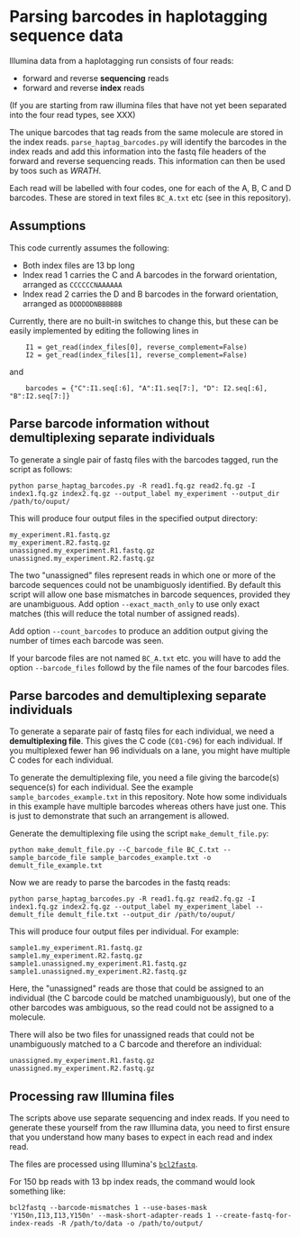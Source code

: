 # Parsing barcodes in haplotagging sequence data

Illumina data from a haplotagging run consists of four reads:
* forward and reverse **sequencing** reads
* forward and reverse **index** reads

(If you are starting from raw illumina files that have not yet been separated into the four read types, see XXX)

The unique barcodes that tag reads from the same molecule are stored in the index reads. `parse_haptag_barcodes.py` will identify the barcodes in the index reads and add this information into the fastq file headers of the forward and reverse sequencing reads. This information can then be used by toos such as *WRATH*.

Each read will be labelled with four codes, one for each of the A, B, C and D barcodes. These are stored in text files `BC_A.txt` etc (see in this repository).

## Assumptions

This code currently assumes the following:

* Both index files are 13 bp long
* Index read 1 carries the C and A barcodes in the forward orientation, arranged as `CCCCCCNAAAAAA`
* Index read 2 carries the D and B barcodes in the forward orientation, arranged as `DDDDDDNBBBBBB`

Currently, there are no built-in switches to change this, but these can be easily implemented by editing the following lines in 

```
    I1 = get_read(index_files[0], reverse_complement=False)
    I2 = get_read(index_files[1], reverse_complement=False)
```
and
```
    barcodes = {"C":I1.seq[:6], "A":I1.seq[7:], "D": I2.seq[:6], "B":I2.seq[7:]}
```

## Parse barcode information without demultiplexing separate individuals

To generate a single pair of fastq files with the barcodes tagged, run the script as follows:

```
python parse_haptag_barcodes.py -R read1.fq.gz read2.fq.gz -I index1.fq.gz index2.fq.gz --output_label my_experiment --output_dir /path/to/ouput/
```

This will produce four output files in the specified output directory:
```
my_experiment.R1.fastq.gz
my_experiment.R2.fastq.gz
unassigned.my_experiment.R1.fastq.gz
unassigned.my_experiment.R2.fastq.gz
```

The two "unassigned" files represent reads in which one or more of the barcode sequences could not be unambiguosly identified. By default this script will allow one base mismatches in barcode sequences, provided they are unambiguous. Add option `--exact_macth_only` to use only exact matches (this will reduce the total number of assigned reads).

Add option `--count_barcodes` to produce an addition output giving the number of times each barcode was seen.

If your barcode files are not named `BC_A.txt` etc. you will have to add the option `--barcode_files` followd by the file names of the four barcodes files.

## Parse barcodes and demultiplexing separate individuals

To generate a separate pair of fastq files for each individual, we need a **demultiplexing file**. This gives the C code (`C01-C96`) for each individual. If you multiplexed fewer han 96 individuals on a lane, you might have multiple C codes for each individual.

To generate the demultiplexing file, you need a file giving the barcode(s) sequence(s) for each individual. See the example `sample_barcodes_example.txt` in this repository. Note how some individuals in this example have multiple barcodes whereas others have just one. This is just to demonstrate that such an arrangement is allowed.

Generate the demultiplexing file using the script `make_demult_file.py`:

```
python make_demult_file.py --C_barcode_file BC_C.txt --sample_barcode_file sample_barcodes_example.txt -o demult_file_example.txt
```

Now we are ready to parse the barcodes in the fastq reads:

```
python parse_haptag_barcodes.py -R read1.fq.gz read2.fq.gz -I index1.fq.gz index2.fq.gz --output_label my_experiment_label --demult_file demult_file.txt --output_dir /path/to/ouput/
```

This will produce four output files per individual. For example:

```
sample1.my_experiment.R1.fastq.gz
sample1.my_experiment.R2.fastq.gz
sample1.unassigned.my_experiment.R1.fastq.gz
sample1.unassigned.my_experiment.R2.fastq.gz
```

Here, the "unassigned" reads are those that could be assigned to an individual (the C barcode could be matched unambiguously), but one of the other barcodes was ambiguous, so the read could not be assigned to a molecule.

There will also be two files for unassigned reads that could not be unambiguously matched to a C barcode and therefore an individual:

```
unassigned.my_experiment.R1.fastq.gz
unassigned.my_experiment.R2.fastq.gz
```

## Processing raw Illumina files

The scripts above use separate sequencing and index reads. If you need to generate these yourself from the raw Illumina data, you need to first ensure that you understand how many bases to expect in each read and index read.

The files are processed using Illumina's [`bcl2fastq`](https://emea.support.illumina.com/sequencing/sequencing_software/bcl2fastq-conversion-software.html).

For 150 bp reads with 13 bp index reads, the command would look something like:

```
bcl2fastq --barcode-mismatches 1 --use-bases-mask 'Y150n,I13,I13,Y150n' --mask-short-adapter-reads 1 --create-fastq-for-index-reads -R /path/to/data -o /path/to/output/
```



